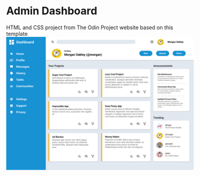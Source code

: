 # Admin Dashboard
HTML and CSS project from The Odin Project website based on this template
![alt text](https://github.com/dzordzie/admin-dashboard/blob/main/documentation/dashboard-project.png)
